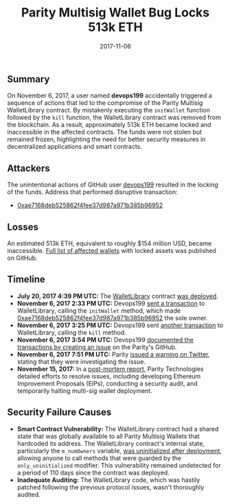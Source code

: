 ﻿---
date: 2017-11-06
attacks/posts/target-entities: Parity Technologies
attacks/posts/entity-types: 
  - Wallet
  - DeFi
attacks/posts/attack-types: Human Error
title: "Parity Multisig Wallet Bug Locks 513k ETH"
---

## Summary

On November 6, 2017, a user named **devops199** accidentally triggered a sequence of actions that led to the compromise of the Parity Multisig WalletLibrary contract. By mistakenly executing the `initWallet` function followed by the `kill` function, the WalletLibrary contract was removed from the blockchain. As a result, approximately 513k ETH became locked and inaccessible in the affected contracts. The funds were not stolen but remained frozen, highlighting the need for better security measures in decentralized applications and smart contracts.

## Attackers

The unintentional actions of GitHub user [devops199](https://github.com/devops199) resulted in the locking of the funds. Address that performed disruptive transaction:
- [0xae7168deb525862f4fee37d987a971b385b96952](https://etherscan.io/address/0xae7168deb525862f4fee37d987a971b385b96952)

## Losses

An estimated 513k ETH, equivalent to roughly $154 million USD, became inaccessible. [Full list of affected wallets](https://github.com/barrywhitehat1/Parity2VictimList/blob/master/gistfile1.txt) with locked assets was published on GitHub.

## Timeline

- **July 20, 2017 4:39 PM UTC:** The [WalletLibrary](https://etherscan.io/address/0x863df6bfa4469f3ead0be8f9f2aae51c91a907b4) contract [was deployed](https://etherscan.io/tx/0x348ec4b5a396c95b4a5524ab0ff61b5f6e434098cf6e5c1a6887bed2bc35625d).
- **November 6, 2017 2:33 PM UTC:** Devops199 [sent a transaction](https://etherscan.io/tx/0x05f71e1b2cb4f03e547739db15d080fd30c989eda04d37ce6264c5686e0722c9) to WalletLibrary, calling the `initWallet` method, which made [0xae7168deb525862f4fee37d987a971b385b96952](https://etherscan.io/address/0xae7168deb525862f4fee37d987a971b385b96952) the sole owner.
- **November 6, 2017 3:25 PM UTC:** Devops199 sent [another transaction](https://etherscan.io/tx/0x47f7cff7a5e671884629c93b368cb18f58a993f4b19c2a53a8662e3f1482f690) to WalletLibrary, calling the `kill` method.
- **November 6, 2017 3:54 PM UTC:** Devops199 [documented the transactions by creating an issue](https://github.com/openethereum/parity-ethereum/issues/6995) on the Parity's GitHub.
- **November 6, 2017 7:51 PM UTC:** Parity [issued a warning on Twitter](https://twitter.com/ParityTech/status/927850992145719296), stating that they were investigating the issue.
- **November 15, 2017:** In a [post-mortem report](https://www.parity.io/blog/a-postmortem-on-the-parity-multi-sig-library-self-destruct/), Parity Technologies detailed efforts to resolve issues, including developing Ethereum Improvement Proposals (EIPs), conducting a security audit, and temporarily halting multi-sig wallet deployment.

## Security Failure Causes

- **Smart Contract Vulnerability:** The WalletLibrary contract had a shared state that was globally available to all Parity Multisig Wallets that hardcoded its address. The WalletLibrary contract's internal state, particularly the `m_numOwners` variable, [was uninitialized after deployment](https://hackernoon.com/parity-wallet-hack-2-electric-boogaloo-e493f2365303), allowing anyone to call methods that were guarded by the `only_uninitialized` modifier. This vulnerability remained undetected for a period of 110 days since the contract was deployed.
- **Inadequate Auditing:** The WalletLibrary code, which was hastily patched following the previous protocol issues, wasn't thoroughly audited.
